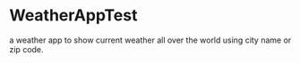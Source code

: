 # WeatherAppTest
a weather app to show current weather all over the world using city name or zip code.
